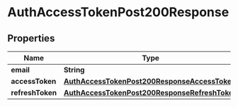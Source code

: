 

# AuthAccessTokenPost200Response


## Properties

| Name | Type | Description | Notes |
|------------ | ------------- | ------------- | -------------|
|**email** | **String** |  |  [optional] |
|**accessToken** | [**AuthAccessTokenPost200ResponseAccessToken**](AuthAccessTokenPost200ResponseAccessToken.md) |  |  [optional] |
|**refreshToken** | [**AuthAccessTokenPost200ResponseRefreshToken**](AuthAccessTokenPost200ResponseRefreshToken.md) |  |  [optional] |



